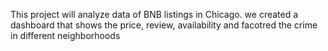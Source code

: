  This project will analyze data of BNB listings in Chicago.  we created a dashboard that shows the price, review, availability and facotred the crime in different neighborhoods 


